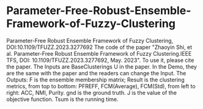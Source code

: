 # Parameter-Free-Robust-Ensemble-Framework-of-Fuzzy-Clustering
Parameter-Free Robust Ensemble Framework of Fuzzy Clustering, DOI:10.1109/TFUZZ.2023.3277692
The code of the paper "Zhaoyin Shi, et al. Parameter-Free Robust Ensemble Framework of Fuzzy Clustering.IEEE TFS, DOI: 10.1109/TFUZZ.2023.3277692, May. 2023". 
To use it, please cite the paper. 
The Inputs are BaseClusterings U in the paper. In the Demo, they are the same with the paper and the readers can change the Input.
The Outputs: F is the ensemble membership matrix; Result is the clustering metrics, from top to bottom: PFREFF, FCM(Average), FCM(Std), from left to right: ACC, NMI, Purity. gnd is the ground truth. J is the
value of the objective function. Tsum is the running time.

